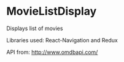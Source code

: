 # MovieListDisplay


Displays list of movies

Libraries used: React-Navigation and Redux

API from: http://www.omdbapi.com/
